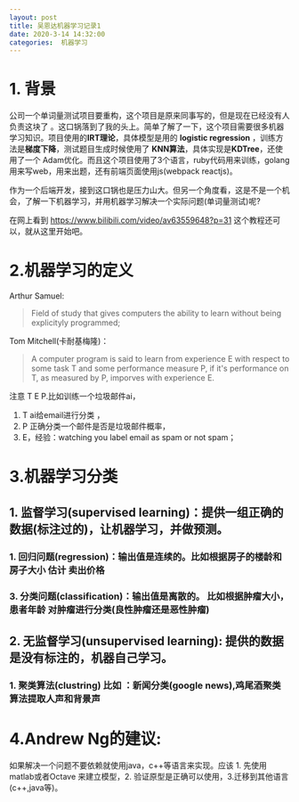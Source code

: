 ```yaml
---
layout: post
title: 吴恩达机器学习记录1
date: 2020-3-14 14:32:00
categories:  机器学习
---
```


# 1. 背景
公司一个单词量测试项目要重构，这个项目是原来同事写的，但是现在已经没有人负责这块了 。这口锅落到了我的头上。简单了解了一下，这个项目需要很多机器学习知识。项目使用的**IRT理论**，具体模型是用的 **logistic regression** ，训练方法是**梯度下降**，测试题目生成时候使用了 **KNN算法**，具体实现是**KDTree**，还使用了一个 Adam优化。而且这个项目使用了3个语言，ruby代码用来训练，golang用来写web，用来出题，还有前端页面使用js(webpack reactjs)。

作为一个后端开发，接到这口锅也是压力山大。但另一个角度看，这是不是一个机会，了解一下机器学习，并用机器学习解决一个实际问题(单词量测试)呢? 

在网上看到 https://www.bilibili.com/video/av63559648?p=31 这个教程还可以，就从这里开始吧。


# 2.机器学习的定义
Arthur Samuel:
> Field of study that gives computers the ability to learn without being explicityly programmed;

Tom Mitchell(卡耐基梅隆)：
>A computer program is said to learn from experience E with respect to some task T and some performance measure P, if it's performance on T, as measured by P, imporves with experience E.


注意 T E P.比如训练一个垃圾邮件ai，
1. T ai给email进行分类 ，
2. P 正确分类一个邮件是否是垃圾邮件概率，
3. E，经验：watching you label email as spam or not spam；



# 3.机器学习分类

## 1. 监督学习(supervised learning)：提供一组正确的数据(标注过的)，让机器学习，并做预测。
### 1. 回归问题(regression)：输出值是连续的。比如根据房子的楼龄和房子大小 估计 卖出价格
### 3. 分类问题(classification)：输出值是离散的。 比如根据肿瘤大小，患者年龄 对肿瘤进行分类(良性肿瘤还是恶性肿瘤)

## 2. 无监督学习(unsupervised learning): 提供的数据是没有标注的，机器自己学习。
### 1. 聚类算法(clustring) 比如 ：新闻分类(google news),鸡尾酒聚类算法提取人声和背景声


# 4.Andrew Ng的建议:
  如果解决一个问题不要依赖就使用java，c++等语言来实现。应该 1. 先使用matlab或者Octave 来建立模型，2. 验证原型是正确可以使用，3.迁移到其他语言(c++,java等)。





 